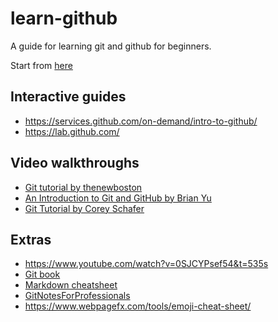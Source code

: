 # learn-github
A guide for learning git and github for beginners.

Start from [here](https://guides.github.com/activities/hello-world/)
## Interactive guides
- https://services.github.com/on-demand/intro-to-github/
- https://lab.github.com/

## Video walkthroughs
- [Git tutorial by thenewboston](https://www.youtube.com/watch?v=cEGIFZDyszA&list=PL6gx4Cwl9DGAKWClAD_iKpNC0bGHxGhcx)
- [An Introduction to Git and GitHub by Brian Yu](https://www.youtube.com/watch?v=MJUJ4wbFm_A)
- [Git Tutorial by Corey Schafer](https://www.youtube.com/watch?v=HVsySz-h9r4&list=PL-osiE80TeTuRUfjRe54Eea17-YfnOOAx)

## Extras
- https://www.youtube.com/watch?v=0SJCYPsef54&t=535s
- [Git book](progit.pdf)
- [Markdown cheatsheet](markdown-cheatsheet-online.pdf)
- [GitNotesForProfessionals](GitNotesForProfessionals.pdf)
- https://www.webpagefx.com/tools/emoji-cheat-sheet/

